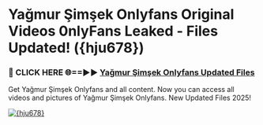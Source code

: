 # Yağmur Şimşek Onlyfans Original Videos 0nlyFans Leaked - Files Updated! ({hju678})

<h3>🔴 CLICK HERE 🌐==►► <a href="https://tinyurl.com/ms9xzufz" rel="nofollow">Yağmur Şimşek Onlyfans Updated Files</a></h3>

Get Yağmur Şimşek Onlyfans and all content. Now you can access all videos and pictures of Yağmur Şimşek Onlyfans. New Updated Files 2025!

[![{hju678}](https://i.imgur.com/PQ7UWWw.gif)](https://tinyurl.com/ms9xzufz)